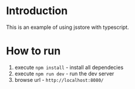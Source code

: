 # Introduction

This is an example of using jsstore with typescript.

# How to run

1. execute `npm install` - install all dependecies
2. execute `npm run dev` - run the dev server
3. browse url - `http://localhost:8080/`